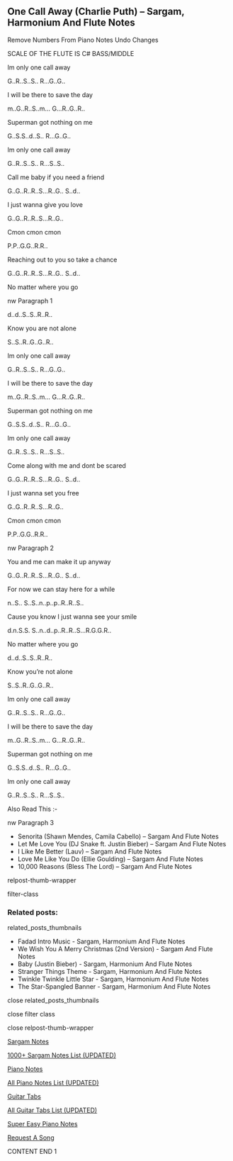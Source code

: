 
## One Call Away (Charlie Puth) – Sargam, Harmonium And Flute Notes

Remove Numbers From Piano Notes
Undo Changes

SCALE OF THE FLUTE IS C# BASS/MIDDLE

Im only one call away

G..R..S..S.. R…G..G..

I will be there to save the day

m..G..R..S..m… G…R..G..R..

Superman got nothing on me

G..S.S..d..S.. R…G..G..

Im only one call away

G..R..S..S.. R…S..S..

Call me baby if you need a friend

G..G..R..R..S…R..G.. S..d..

I just wanna give you love

G..G..R..R..S…R..G..

Cmon cmon cmon

P.P..G.G..R.R..

Reaching out to you so take a chance

G..G..R..R..S…R..G.. S..d..

No matter where you go

nw Paragraph 1

d..d..S..S..R..R..

Know you are not alone

S..S..R..G..G..R..

Im only one call away

G..R..S..S.. R…G..G..

I will be there to save the day

m..G..R..S..m… G…R..G..R..

Superman got nothing on me

G..S.S..d..S.. R…G..G..

Im only one call away

G..R..S..S.. R…S..S..

Come along with me and dont be scared

G..G..R..R..S…R..G.. S..d..

I just wanna set you free

G..G..R..R..S…R..G..

Cmon cmon cmon

P.P..G.G..R.R..

nw Paragraph 2

You and me can make it up anyway

G..G..R..R..S…R..G.. S..d..

For now we can stay here for a while

n..S.. S..S..n..p..p..R..R..S..

Cause you know I just wanna see your smile

d.n.S.S. S..n..d..p..R..R..S…R.G.G.R..

No matter where you go

d..d..S..S..R..R..

Know you’re not alone

S..S..R..G..G..R..

Im only one call away

G..R..S..S.. R…G..G..

I will be there to save the day

m..G..R..S..m… G…R..G..R..

Superman got nothing on me

G..S.S..d..S.. R…G..G..

Im only one call away

G..R..S..S.. R…S..S..

Also Read This :-

nw Paragraph 3

* Senorita (Shawn Mendes, Camila Cabello) – Sargam And Flute Notes
* Let Me Love You (DJ Snake ft. Justin Bieber) – Sargam And Flute Notes
* I Like Me Better (Lauv) – Sargam And Flute Notes
* Love Me Like You Do (Ellie Goulding) – Sargam And Flute Notes
* 10,000 Reasons (Bless The Lord) – Sargam And Flute Notes

relpost-thumb-wrapper

filter-class

### Related posts:

related_posts_thumbnails

* Fadad Intro Music - Sargam, Harmonium And Flute Notes
* We Wish You A Merry Christmas (2nd Version) - Sargam And Flute Notes
* Baby (Justin Bieber) - Sargam, Harmonium And Flute Notes
* Stranger Things Theme - Sargam, Harmonium And Flute Notes
* Twinkle Twinkle Little Star - Sargam, Harmonium And Flute Notes
* The Star-Spangled Banner - Sargam, Harmonium And Flute Notes

close related_posts_thumbnails

close filter class

close relpost-thumb-wrapper

[Sargam Notes](https://www.notationsworld.com/sargam-notes.html)

[1000+ Sargam Notes List (UPDATED)](https://www.notationsworld.com/all-songs-list-sargam-notes.html)

[Piano Notes](https://www.notationsworld.com/piano-notes.html)

[All Piano Notes List (UPDATED)](https://www.notationsworld.com/all-songs-list-piano-notes.html)

[Guitar Tabs](https://www.notationsworld.com/guitar-tabs.html)

[All Guitar Tabs List (UPDATED)](https://www.notationsworld.com/all-songs-list-guitar-tabs.html)

[Super Easy Piano Notes](https://studywall.in/)

[Request A Song](https://www.notationsworld.com/request-a-song.html)

CONTENT END 1

